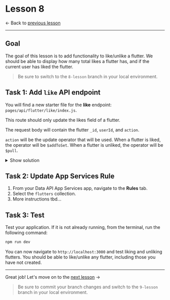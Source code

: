 # Lesson 8

<- Back to [previous lesson](https://github.com/mongodb-developer/social-app-demo/tree/7-lesson)

---

## Goal 

The goal of this lesson is to add functionality to like/unlike a flutter. We should be able to display how many total likes a flutter has, and if the current user has liked the flutter.

> Be sure to switch to the `8-lesson` branch in your local environment.

## Task 1: Add `like` API endpoint

You will find a new starter file for the **like** endpoint: `pages/api/flutter/like/index.js`.

This route should only update the likes field of a flutter.

The request body will contain the flutter `_id`, `userId`, and `action`.

`action` will be the update operator that will be used. When a flutter is liked, the operator will be `$addToSet`. When a flutter is unliked, the operator will be `$pull`.

<details>
<summary>Show solution</summary>

```js
case "PUT":
  const updateData = await fetch(`${baseUrl}/updateOne`, {
    ...fetchOptions,
    body: JSON.stringify({
      ...fetchBody,
      filter: { _id: { "$oid": req.body._id } },
      update: { [req.body.action]: {
        likes: req.body.userId,
      } },
    }),
  });
  const updateDataJson = await updateData.json();
  res.status(200).json(updateDataJson);
  break;
```
</details>

## Task 2: Update App Services Rule

1. From your Data API App Services app, navigate to the **Rules** tab.
1. Select the `flutters` collection.
1. More instructions tbd...

## Task 3: Test 

Test your application. If it is not already running, from the terminal, run the following command:

```bash
npm run dev
```

You can now navigate to `http://localhost:3000` and test liking and unliking flutters. You should be able to like/unlike any flutter, including those you have not created.

---

Great job! Let's move on to the [next lesson](https://github.com/mongodb-developer/social-app-demo/tree/9-lesson) ->

> Be sure to commit your branch changes and switch to the `9-lesson` branch in your local environment.
